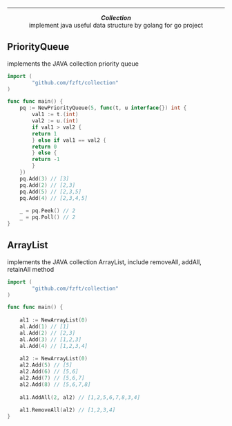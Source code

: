 ***

<div align="center">
    <b><em>Collection</em></b><br>
    implement java useful data structure by golang for go project
</div>

<div align="center">
</div>

## PriorityQueue

implements the JAVA collection priority queue

```go
import (
		"github.com/fzft/collection"
)

func func main() {
    pq := NewPriorityQueue(5, func(t, u interface{}) int {
        val1 := t.(int)
        val2 := u.(int)
        if val1 > val2 {
        return 1
        } else if val1 == val2 {
        return 0
        } else {
        return -1
        }
	})
    pq.Add(3) // [3]
    pq.Add(2) // [2,3]
    pq.Add(5) // [2,3,5]
    pq.Add(4) // [2,3,4,5]
	
	_ = pq.Peek() // 2
	_ = pq.Poll() // 2
}

```
## ArrayList

implements the JAVA collection ArrayList, include removeAll, addAll, retainAll method

```go
import (
		"github.com/fzft/collection"
)

func func main() {
	
	al1 := NewArrayList(0)
	al.Add(1) // [1]
    al.Add(2) // [2,3]
    al.Add(3) // [1,2,3]
    al.Add(4) // [1,2,3,4]
	
    al2 := NewArrayList(0)
    al2.Add(5) // [5]
    al2.Add(6) // [5,6]
    al2.Add(7) // [5,6,7]
    al2.Add(8) // [5,6,7,8]
	
	al1.AddAll(2, al2) // [1,2,5,6,7,8,3,4]
	
	al1.RemoveAll(al2) // [1,2,3,4]
}

```
